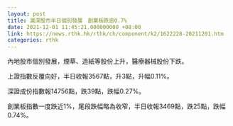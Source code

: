 ```yaml
---
layout: post
title: 滬深股市半日個別發展　創業板跌逾0.7%
date: 2021-12-01 11:45:21.000000000 +08:00
link: https://news.rthk.hk/rthk/ch/component/k2/1622228-20211201.htm
categories: rthk
---
```


內地股市個別發展，煙草、造紙等股份上升，醫療器械股份下跌。

上證指數反覆向好，半日收報3567點，升3點，升幅0.11%。

深證成份指數報14756點，跌39點，跌幅0.27%。

創業板指數一度跌近1%，尾段跌幅略為收窄，半日收報3469點，跌25點，跌幅0.74%。
